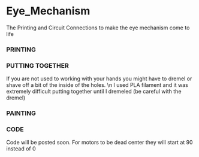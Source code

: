 # Eye_Mechanism
The Printing and Circuit Connections to make the eye mechanism come to life
<h3>PRINTING</h3>
<h3>PUTTING TOGETHER</h3>
<p>If you are not used to working with your hands you might have to dremel or shave off a bit of the inside of the holes. \n
I used PLA filament and it was extremely difficult putting together until I dremeled (be careful with the dremel)
</p>
<h3>PAINTING</h3>
<h3>CODE</h3>
<p>Code will be posted soon. For motors to be dead center they will start at 90 instead of 0</p>
